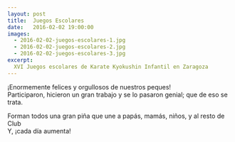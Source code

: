 ```yaml
---
layout: post
title:  Juegos Escolares
date:   2016-02-02 19:00:00
images:
  - 2016-02-02-juegos-escolares-1.jpg
  - 2016-02-02-juegos-escolares-2.jpg
  - 2016-02-02-juegos-escolares-3.jpg
excerpt:
  XVI Juegos escolares de Karate Kyokushin Infantil en Zaragoza
---
```

¡Enormemente felices y orgullosos de nuestros peques! <br/>
Participaron, hicieron un gran trabajo y se lo pasaron genial; que de eso se trata.

Forman todos una gran piña que une a papás, mamás, niños, y al resto de Club <br />
Y, ¡cada día aumenta!
